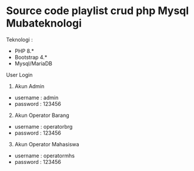 # Source code playlist crud php Mysql Mubateknologi
Teknologi :
- PHP 8.*
- Bootstrap 4.*
- Mysql/MariaDB

User Login
1. Akun Admin
 - username : admin
 - password : 123456

 2. Akun Operator Barang
 - username : operatorbrg
 - password : 123456

  3. Akun Operator Mahasiswa
 - username : operatormhs
 - password : 123456